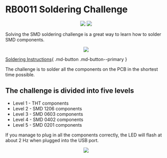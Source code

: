 # RB0011 Soldering Challenge

<p align="center">
<a href="https://hits.seeyoufarm.com"><img src="https://hits.seeyoufarm.com/api/count/incr/badge.svg?url=https%3A%2F%2Fgithub.com%2FRoboticsBrno%2FRB0011-SolderingChallenge&count_bg=%2379C83D&title_bg=%23555555&icon=&icon_color=%23E7E7E7&title=views&edge_flat=true"/></a>
<img src="https://img.shields.io/github/license/RoboticsBrno/RB0011-SolderingChallenge?style=flat-square">
</p>

Solving the SMD soldering challenge is a great way to learn how to solder SMD components.

<div align="center">
    <img src="/media/solderingChallenge-2.png">
</div>

[Soldering Instructions](assembly.md){ .md-button .md-button--primary }

The challenge is to solder all the components on the PCB in the shortest time possible.

## The challenge is divided into five levels
- Level 1 - THT components
- Level 2 - SMD 1206 components
- Level 3 - SMD 0603 components
- Level 4 - SMD 0402 components
- Level 5 - SMD 0201 components


If you manage to plug in all the components correctly, the LED will flash at about 2 Hz when plugged into the USB port.

<div align="center">
    <img src="/media/schema.png">
</div>
